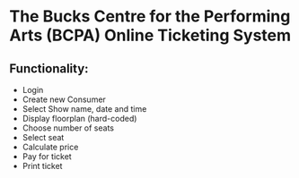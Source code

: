 # The Bucks Centre for the Performing Arts (BCPA) Online Ticketing System

## Functionality:

* Login
* Create new Consumer
* Select Show name, date and time
* Display floorplan (hard-coded)
* Choose number of seats
* Select seat
* Calculate price
* Pay for ticket
* Print ticket